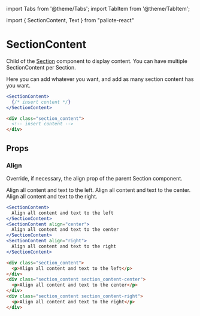 ---
---
import Tabs from '@theme/Tabs';
import TabItem from '@theme/TabItem';

import { SectionContent, Text } from "pallote-react"

# SectionContent

Child of the [Section](/docs/components/section.md) component to display content. You can have multiple SectionContent per Section.

<div class="docs_block">
  <SectionContent>
    <Text>Here you can add whatever you want, and add as many section content has you want.</Text>
  </SectionContent>
</div>

<Tabs groupId="package" queryString>
  <TabItem value="react" label="React">

```jsx
<SectionContent>
  {/* insert content */}
</SectionContent>
```
  </TabItem>
  <TabItem value="css" label="CSS">

```html
<div class="section_content">
  <!-- insert content -->
</div>
```
  </TabItem>
</Tabs>

## Props

### Align

Override, if necessary, the align prop of the parent Section component.

<div class="docs_block">
  <SectionContent>
    <Text>Align all content and text to the left.</Text>
  </SectionContent>
  <SectionContent align="center">
    <Text>Align all content and text to the center.</Text>
  </SectionContent>
  <SectionContent align="right">
    <Text>Align all content and text to the right.</Text>
  </SectionContent>
</div>

<Tabs groupId="package" queryString>
  <TabItem value="react" label="React">

```jsx
<SectionContent>
  Align all content and text to the left
</SectionContent>
<SectionContent align="center">
  Align all content and text to the center
</SectionContent>
<SectionContent align="right">
  Align all content and text to the right
</SectionContent>
```
  </TabItem>
  <TabItem value="css" label="CSS">

```html
<div class="section_content">
  <p>Align all content and text to the left</p>
</div>
<div class="section_content section_content-center">
  <p>Align all content and text to the center</p>
</div>
<div class="section_content section_content-right">
  <p>Align all content and text to the right</p>
</div>
```
  </TabItem>
</Tabs>
